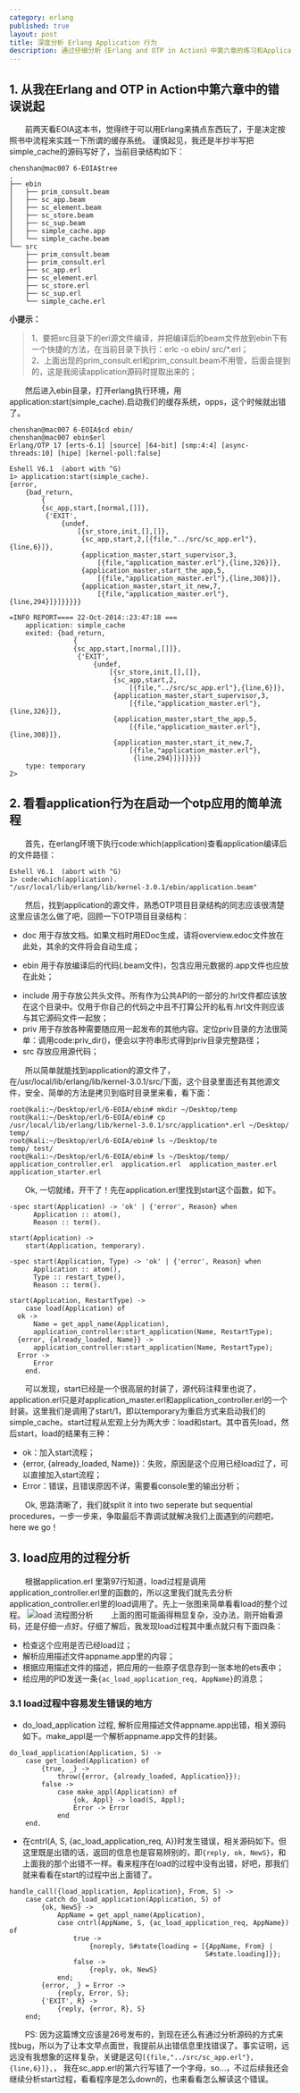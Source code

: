 ```yaml
---
category: erlang
published: true
layout: post
title: 深度分析 Erlang Application 行为
description: 通过仔细分析《Erlang and OTP in Action》中第六章的练习和Application源代码来分析Erlang中Application行为
---
```


## 1. 从我在Erlang and OTP in Action中第六章中的错误说起
　　前两天看EOIA这本书，觉得终于可以用Erlang来搞点东西玩了，于是决定按照书中流程来实践一下所谓的缓存系统。
谨慎起见，我还是半抄半写把simple_cache的源码写好了，当前目录结构如下：

```
chenshan@mac007 6-EOIA$tree
.
├── ebin
│   ├── prim_consult.beam
│   ├── sc_app.beam
│   ├── sc_element.beam
│   ├── sc_store.beam
│   ├── sc_sup.beam
│   ├── simple_cache.app
│   └── simple_cache.beam
└── src
    ├── prim_consult.beam
    ├── prim_consult.erl
    ├── sc_app.erl
    ├── sc_element.erl
    ├── sc_store.erl
    ├── sc_sup.erl
    └── simple_cache.erl
```

**小提示：**   
> 1、要把src目录下的erl源文件编译，并把编译后的beam文件放到ebin下有一个快捷的方法，在当前目录下执行：erlc -o ebin/ src/*.erl；  
> 2、上面出现的prim_consult.erl和prim_consult.beam不用管，后面会提到的，这是我阅读application源码时提取出来的； 

　　然后进入ebin目录，打开erlang执行环境，用application:start(simple_cache).启动我们的缓存系统，opps，这个时候就出错了。   

```
chenshan@mac007 6-EOIA$cd ebin/
chenshan@mac007 ebin$erl
Erlang/OTP 17 [erts-6.1] [source] [64-bit] [smp:4:4] [async-threads:10] [hipe] [kernel-poll:false]

Eshell V6.1  (abort with ^G)
1> application:start(simple_cache).  
{error,
    {bad_return,
        {
        {sc_app,start,[normal,[]]},
         {'EXIT',
             {undef,
                 [{sr_store,init,[],[]},
                  {sc_app,start,2,[{file,"../src/sc_app.erl"},{line,6}]},
                  {application_master,start_supervisor,3,
                      [{file,"application_master.erl"},{line,326}]},
                  {application_master,start_the_app,5,
                      [{file,"application_master.erl"},{line,308}]},
                  {application_master,start_it_new,7,
                      [{file,"application_master.erl"},{line,294}]}]}}}}}

=INFO REPORT==== 22-Oct-2014::23:47:18 ===
    application: simple_cache
    exited: {bad_return,
                {
                {sc_app,start,[normal,[]]},
                 {'EXIT',
                     {undef,
                         [{sr_store,init,[],[]},
                          {sc_app,start,2,
                              [{file,"../src/sc_app.erl"},{line,6}]},
                          {application_master,start_supervisor,3,
                              [{file,"application_master.erl"},{line,326}]},
                          {application_master,start_the_app,5,
                              [{file,"application_master.erl"},{line,308}]},
                          {application_master,start_it_new,7,
                              [{file,"application_master.erl"},
                               {line,294}]}]}}}}
    type: temporary
2> 
```

## 2. 看看application行为在启动一个otp应用的简单流程
　　首先，在erlang环境下执行code:which(application)查看application编译后的文件路径：

```
Eshell V6.1  (abort with ^G)
1> code:which(application).
"/usr/local/lib/erlang/lib/kernel-3.0.1/ebin/application.beam"
```

　　然后，找到application的源文件，熟悉OTP项目目录结构的同志应该很清楚这里应该怎么做了吧，回顾一下OTP项目目录结构：  
> 
* doc  用于存放文档。如果文档时用EDoc生成，请将overview.edoc文件放在此处，其余的文件将会自动生成；
+ ebin  用于存放编译后的代码(.beam文件)，包含应用元数据的.app文件也应放在此处；
- include  用于存放公共头文件。所有作为公共API的一部分的.hrl文件都应该放在这个目录中。仅用于你自己的代码之中且不打算公开的私有.hrl文件则应该与其它源码文件一起放；
- priv  用于存放各种需要随应用一起发布的其他内容。定位priv目录的方法很简单：调用code:priv_dir(<application-name>)，便会以字符串形式得到priv目录完整路径；
- src  存放应用源代码；

　　所以简单就能找到application的源文件了，在/usr/local/lib/erlang/lib/kernel-3.0.1/src/下面，这个目录里面还有其他源文件，安全、简单的方法是拷贝到临时目录里来看，看下面：  

```
root@kali:~/Desktop/erl/6-EOIA/ebin# mkdir ~/Desktop/temp
root@kali:~/Desktop/erl/6-EOIA/ebin# cp /usr/local/lib/erlang/lib/kernel-3.0.1/src/application*.erl ~/Desktop/ temp/
root@kali:~/Desktop/erl/6-EOIA/ebin# ls ~/Desktop/te
temp/ test/
root@kali:~/Desktop/erl/6-EOIA/ebin# ls ~/Desktop/temp/
application_controller.erl  application.erl  application_master.erl  application_starter.erl
```

　　Ok, 一切就绪，开干了！先在application.erl里找到start这个函数，如下。  

```
-spec start(Application) -> 'ok' | {'error', Reason} when
      Application :: atom(),
      Reason :: term().

start(Application) ->
    start(Application, temporary).

-spec start(Application, Type) -> 'ok' | {'error', Reason} when
      Application :: atom(),
      Type :: restart_type(),
      Reason :: term().

start(Application, RestartType) ->
    case load(Application) of
  ok ->
      Name = get_appl_name(Application),
      application_controller:start_application(Name, RestartType);
  {error, {already_loaded, Name}} ->
      application_controller:start_application(Name, RestartType);
  Error ->
      Error
    end.
```

　　可以发现，start已经是一个很高层的封装了，源代码注释里也说了，application.erl只是对application_master.erl和application_controller.erl的一个封装。这里我们是调用了start/1，即以temporary为重启方式来启动我们的simple_cache。start过程从宏观上分为两大步：load和start。其中首先load，然后start，load的结果有三种：  
> 
- ok：加入start流程；  
- {error, {already_loaded, Name}}：失败，原因是这个应用已经load过了，可以直接加入start流程；  
- Error：错误，且错误原因不详，需要看console里的输出分析； 

　　Ok, 思路清晰了，我们就split it into two seperate but sequential procedures，一步一步来，争取最后不靠调试就解决我们上面遇到的问题吧， here we go！


## 3. load应用的过程分析   
　　根据application.erl 里第97行知道，load过程是调用application_controller.erl里的函数的，所以这里我们就先去分析application_controller.erl里的load调用了。先上一张图来简单看看load的整个过程。
![load 流程图分析](../../images/erlang-application-load.jpg)
　　上面的图可能画得稍显复杂，没办法，刚开始看源码，还是仔细一点好。仔细了解后，我发现load过程其中重点就只有下面四条：    

- 检查这个应用是否已经load过；  
- 解析应用描述文件appname.app里的内容；  
- 根据应用描述文件的描述，把应用的一些原子信息存到一张本地的ets表中；  
- 给应用的PID发送一条`{ac_load_application_req, AppName}`的消息；   

### 3.1 load过程中容易发生错误的地方  
- do_load_application 过程, 解析应用描述文件appname.app出错，相关源码如下。make_appl是一个解析appname.app文件的封装。

```
do_load_application(Application, S) ->
    case get_loaded(Application) of
        {true, _} ->
            throw({error, {already_loaded, Application}});
        false ->
            case make_appl(Application) of
                {ok, Appl} -> load(S, Appl);
                Error -> Error
            end
    end.
```

- 在cntrl(A, S, {ac_load_application_req, A})时发生错误，相关源码如下。但这里既是出错的话，返回的信息也是容易辨别的，即`{reply, ok, NewS}`，和上面我的那个出错不一样。看来程序在load的过程中没有出错，好吧，那我们就来看看在start的过程中出上面错了。

```
handle_call({load_application, Application}, From, S) ->
    case catch do_load_application(Application, S) of
        {ok, NewS} ->
            AppName = get_appl_name(Application),
            case cntrl(AppName, S, {ac_load_application_req, AppName}) of
                true ->
                    {noreply, S#state{loading = [{AppName, From} |
                                                 S#state.loading]}};
                false ->
                    {reply, ok, NewS}
            end;
        {error, _} = Error ->
            {reply, Error, S};
        {'EXIT', R} ->
            {reply, {error, R}, S}
    end;
```
　　PS: 因为这篇博文应该是26号发布的，到现在还么有通过分析源码的方式来找bug，所以为了让本文早点面世，我提前从出错信息里找错误了。事实证明，远远没有我想象的这样复杂，关键是这句`[{file,"../src/sc_app.erl"},{line,6}]},`， 我在sc_app.erl的第六行写错了一个字母，so...，不过后续我还会继续分析start过程，看看程序是怎么down的，也来看看怎么解读这个错误。


